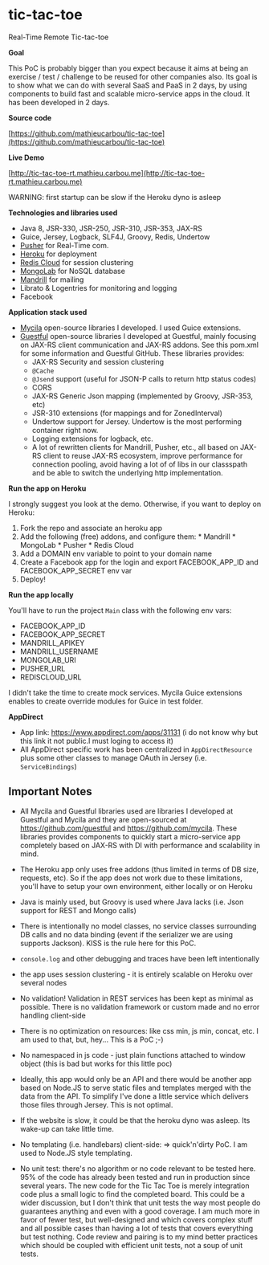 # tic-tac-toe

Real-Time Remote Tic-tac-toe

__Goal__


This PoC is probably bigger than you expect because it aims at being an exercise / test / challenge to be reused for other companies also. 
Its goal is to show what we can do with several SaaS and PaaS in 2 days, by using components to build fast and scalable micro-service apps in the cloud.
It has been developed in 2 days.

__Source code__

[https://github.com/mathieucarbou/tic-tac-toe](https://github.com/mathieucarbou/tic-tac-toe)

__Live Demo__

[http://tic-tac-toe-rt.mathieu.carbou.me](http://tic-tac-toe-rt.mathieu.carbou.me)

WARNING: first startup can be slow if the Heroku dyno is asleep

__Technologies and libraries used__

  * Java 8, JSR-330, JSR-250, JSR-310, JSR-353, JAX-RS
  * Guice, Jersey, Logback, SLF4J, Groovy, Redis, Undertow
  * [Pusher](http://pusher.com) for Real-Time com.
  * [Heroku](https://www.heroku.com) for deployment
  * [Redis Cloud](https://redislabs.com/redis-cloud) for session clustering 
  * [MongoLab](https://www.mongolab.com) for NoSQL database 
  * [Mandrill](http://mandrillapp.com) for mailing
  * Librato & Logentries for monitoring and logging
  * Facebook
 
__Application stack used__

  * [Mycila](http://mycila.com) open-source libraries I developed. I used Guice extensions.
  * [Guestful](http://oss.guestful.com/) open-source libraries I developed at Guestful, mainly focusing on JAX-RS client communication and JAX-RS addons. See this pom.xml for some information and Guestful GitHub. These libraries provides:
    * JAX-RS Security and session clustering
    * `@Cache`
    * `@Jsend` support (useful for JSON-P calls to return http status codes)
    * CORS
    * JAX-RS Generic Json mapping (implemented by Groovy, JSR-353, etc)
    * JSR-310 extensions (for mappings and for ZonedInterval)
    * Undertow support for Jersey. Undertow is the most performing container right now.
    * Logging extensions for logback, etc.
    * A lot of rewritten clients for Mandrill, Pusher, etc., all based on JAX-RS client to reuse JAX-RS ecosystem, improve performance for connection pooling, avoid having a lot of of libs in our classspath and be able to switch the underlying http implementation.  

__Run the app on Heroku__

I strongly suggest you look at the demo. Otherwise, if you want to deploy on Heroku:

  1. Fork the repo and associate an heroku app
  2. Add the following (free) addons, and configure them:
    * Mandrill
    * MongoLab
    * Pusher
    * Redis Cloud
  3. Add a DOMAIN env variable to point to your domain name
  4. Create a Facebook app for the login and export FACEBOOK_APP_ID and FACEBOOK_APP_SECRET env var 
  5. Deploy!

__Run the app locally__

You'll have to run the project `Main` class with  the following env vars:

  * FACEBOOK_APP_ID
  * FACEBOOK_APP_SECRET
  * MANDRILL_APIKEY
  * MANDRILL_USERNAME
  * MONGOLAB_URI
  * PUSHER_URL
  * REDISCLOUD_URL

I didn't take the time to create mock services. Mycila Guice extensions enables to create override modules for Guice in test folder.

__AppDirect__

* App link: https://www.appdirect.com/apps/31131 (i do not know why but this link it not public.I must loging to access it)
* All AppDirect specific work has been centralized in `AppDirectResource` plus some other classes to manage OAuth in Jersey (i.e. `ServiceBindings`) 

## Important Notes

* All Mycila and Guestful libraries used are libraries I developed at Guestful and Mycila and they are open-sourced at https://github.com/guestful and https://github.com/mycila.  These libraries provides components to quickly start a micro-service app completely based on JAX-RS with DI with performance and scalability in mind. 

* The Heroku app only uses free addons (thus limited in terms of DB size, requests, etc). So if the app does not work due to these limitations, you'll have to setup your own environment, either locally or on Heroku

* Java is mainly used, but Groovy is used where Java lacks (i.e. Json support for REST and Mongo calls)

* There is intentionally no model classes, no service classes surrounding DB calls and no data binding (event if the serializer we are using supports Jackson). KISS is the rule here for this PoC. 

* `console.log` and other debugging and traces have been left intentionally 

* the app uses session clustering - it is entirely scalable on Heroku over several nodes

* No validation! Validation in REST services has been kept as minimal as possible. There is no validation framework or custom made and no error handling client-side

* There is no optimization on resources: like css min, js min, concat, etc. I am used to that, but, hey... This is a PoC ;-)

* No namespaced in js code - just plain functions attached to window object (this is bad but works for this little poc)

* Ideally, this app would only be an API and there would be another app based on Node.JS to serve static files and templates merged with the data from the API. To simplify I've done a little service which delivers those files through Jersey. This is not optimal.

* If the website is slow, it could be that the heroku dyno was asleep. Its wake-up can take little time.

* No templating (i.e. handlebars) client-side: => quick'n'dirty PoC. I am used to Node.JS style templating.

* No unit test: there's no algorithm or no code relevant to be tested here. 95% of the code has already been tested and run in production since several years. The new code for the Tic Tac Toe is merely integration code plus a small logic to find the completed board. This could be a wider discussion, but I don't think that unit tests the way most people do guarantees anything and even with a good coverage. I am much more in favor of fewer test, but well-designed and which covers complex stuff and all possible cases than having a lot of tests that covers everything but test nothing. Code review and pairing is to my mind better practices which should be coupled with efficient unit tests, not a soup of unit tests.  

